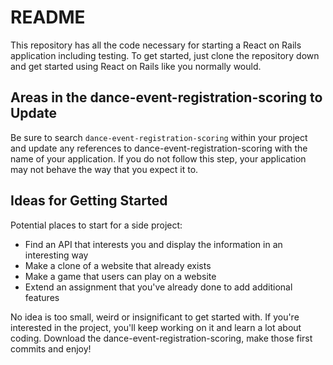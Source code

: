 # README

This repository has all the code necessary for starting a React on Rails application
including testing. To get started, just clone the repository down and get started using
React on Rails like you normally would.

## Areas in the dance-event-registration-scoring to Update
Be sure to search `dance-event-registration-scoring` within your project and update any references to
dance-event-registration-scoring with the name of your application. If you do not follow this step, your
application may not behave the way that you expect it to.

## Ideas for Getting Started
Potential places to start for a side project:
* Find an API that interests you and display the information in an interesting way
* Make a clone of a website that already exists
* Make a game that users can play on a website
* Extend an assignment that you've already done to add additional features

No idea is too small, weird or insignificant to get started with. If you're interested
in the project, you'll keep working on it and learn a lot about coding. Download the
dance-event-registration-scoring, make those first commits and enjoy!
